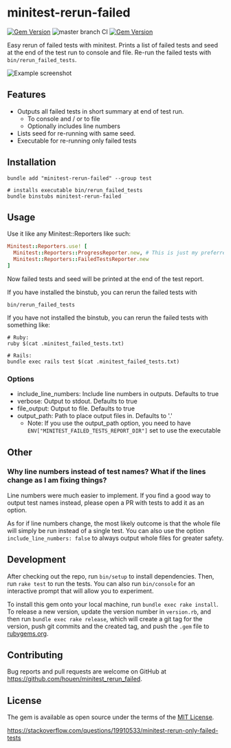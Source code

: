 # minitest-rerun-failed
[![Gem Version](https://badge.fury.io/rb/minitest-rerun-failed.svg)](https://badge.fury.io/rb/minitest-rerun-failed)
![master branch CI](https://github.com/houen/minitest-rerun-failed/actions/workflows/main.yml/badge.svg?branch=master)
[![Gem Version](https://badge.fury.io/rb/minitest-rerun-failed.svg)](https://badge.fury.io/rb/minitest-rerun-failed)

Easy rerun of failed tests with minitest. Prints a list of failed tests and seed at the end of the test run to console and file. Re-run the failed tests with `bin/rerun_failed_tests`.

![Example screenshot](assets/screenshot.png)

## Features
- Outputs all failed tests in short summary at end of test run.
  - To console and / or to file
  - Optionally includes line numbers
- Lists seed for re-running with same seed.
- Executable for re-running only failed tests

## Installation

```
bundle add "minitest-rerun-failed" --group test

# installs executable bin/rerun_failed_tests
bundle binstubs minitest-rerun-failed
```

## Usage

Use it like any Minitest::Reporters like such:

```ruby
Minitest::Reporters.use! [
  Minitest::Reporters::ProgressReporter.new, # This is just my preferred reporter. Use the one(s) you like.
  Minitest::Reporters::FailedTestsReporter.new
]
```

Now failed tests and seed will be printed at the end of the test report.

If you have installed the binstub, you can rerun the failed tests with 
```
bin/rerun_failed_tests
```

If you have not installed the binstub, you can rerun the failed tests with something like:
```
# Ruby:
ruby $(cat .minitest_failed_tests.txt)

# Rails:
bundle exec rails test $(cat .minitest_failed_tests.txt)
```

### Options
- include_line_numbers: Include line numbers in outputs. Defaults to true
- verbose: Output to stdout. Defaults to true
- file_output: Output to file. Defaults to true
- output_path: Path to place output files in. Defaults to '.'
  - Note: If you use the output_path option, you need to have `ENV["MINITEST_FAILED_TESTS_REPORT_DIR"]` set to use the executable

## Other
### Why line numbers instead of test names? What if the lines change as I am fixing things?
Line numbers were much easier to implement.
If you find a good way to output test names instead, please open a PR with tests to add it as an option.

As for if line numbers change, the most likely outcome is that the whole file will simply be run instead of a single test.
You can also use the option `include_line_numbers: false` to always output whole files for greater safety.

## Development

After checking out the repo, run `bin/setup` to install dependencies. Then, run `rake test` to run the tests. You can also run `bin/console` for an interactive prompt that will allow you to experiment.

To install this gem onto your local machine, run `bundle exec rake install`. To release a new version, update the version number in `version.rb`, and then run `bundle exec rake release`, which will create a git tag for the version, push git commits and the created tag, and push the `.gem` file to [rubygems.org](https://rubygems.org).

## Contributing

Bug reports and pull requests are welcome on GitHub at https://github.com/houen/minitest_rerun_failed.

## License

The gem is available as open source under the terms of the [MIT License](https://opensource.org/licenses/MIT).

https://stackoverflow.com/questions/19910533/minitest-rerun-only-failed-tests

